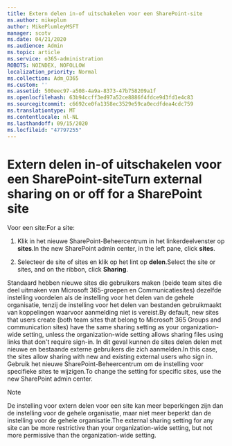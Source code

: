 ```yaml
---
title: Extern delen in-of uitschakelen voor een SharePoint-site
ms.author: mikeplum
author: MikePlumleyMSFT
manager: scotv
ms.date: 04/21/2020
ms.audience: Admin
ms.topic: article
ms.service: o365-administration
ROBOTS: NOINDEX, NOFOLLOW
localization_priority: Normal
ms.collection: Adm_O365
ms.custom: ''
ms.assetid: 500eec97-a508-4a9a-8373-47b758209a1f
ms.openlocfilehash: 63b94ccff3ed97a52ce8886f4fdce9d3fd1e4c83
ms.sourcegitcommit: c6692ce0fa1358ec3529e59ca0ecdfdea4cdc759
ms.translationtype: MT
ms.contentlocale: nl-NL
ms.lasthandoff: 09/15/2020
ms.locfileid: "47797255"
---
```

# <a name="turn-external-sharing-on-or-off-for-a-sharepoint-site"></a><span data-ttu-id="e8ea7-102">Extern delen in-of uitschakelen voor een SharePoint-site</span><span class="sxs-lookup"><span data-stu-id="e8ea7-102">Turn external sharing on or off for a SharePoint site</span></span>

<span data-ttu-id="e8ea7-103">Voor een site:</span><span class="sxs-lookup"><span data-stu-id="e8ea7-103">For a site:</span></span>
  
1. <span data-ttu-id="e8ea7-104">Klik in het nieuwe SharePoint-Beheercentrum in het linkerdeelvenster op **sites**.</span><span class="sxs-lookup"><span data-stu-id="e8ea7-104">In the new SharePoint admin center, in the left pane, click **sites**.</span></span>
    
2. <span data-ttu-id="e8ea7-105">Selecteer de site of sites en klik op het lint op **delen**.</span><span class="sxs-lookup"><span data-stu-id="e8ea7-105">Select the site or sites, and on the ribbon, click **Sharing**.</span></span>
    
<span data-ttu-id="e8ea7-106">Standaard hebben nieuwe sites die gebruikers maken (beide team sites die deel uitmaken van Microsoft 365-groepen en Communicatiesites) dezelfde instelling voordelen als de instelling voor het delen van de gehele organisatie, tenzij de instelling voor het delen van bestanden gebruikmaakt van koppelingen waarvoor aanmelding niet is vereist.</span><span class="sxs-lookup"><span data-stu-id="e8ea7-106">By default, new sites that users create (both team sites that belong to Microsoft 365 Groups and communication sites) have the same sharing setting as your organization-wide setting, unless the organization-wide setting allows sharing files using links that don't require sign-in.</span></span> <span data-ttu-id="e8ea7-107">In dit geval kunnen de sites delen delen met nieuwe en bestaande externe gebruikers die zich aanmelden.</span><span class="sxs-lookup"><span data-stu-id="e8ea7-107">In this case, the sites allow sharing with new and existing external users who sign in.</span></span> <span data-ttu-id="e8ea7-108">Gebruik het nieuwe SharePoint-Beheercentrum om de instelling voor specifieke sites te wijzigen.</span><span class="sxs-lookup"><span data-stu-id="e8ea7-108">To change the setting for specific sites, use the new SharePoint admin center.</span></span>
  
> [!NOTE]
> <span data-ttu-id="e8ea7-109">De instelling voor extern delen voor een site kan meer beperkingen zijn dan de instelling voor de gehele organisatie, maar niet meer beperkt dan de instelling voor de gehele organisatie.</span><span class="sxs-lookup"><span data-stu-id="e8ea7-109">The external sharing setting for any site can be more restrictive than your organization-wide setting, but not more permissive than the organization-wide setting.</span></span> 
  

